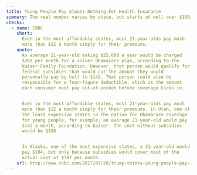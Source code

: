 ```yaml
---
title: Young People Pay Almost Nothing For Health Insurance
summary: The real number varies by state, but starts at well over $100/month.
checks:
  - name: CNBC
    short:
      Even in the most affordable states, most 21-year-olds pay much
      more than $12 a month simply for their premiums.
    quote:
      An average 21-year-old making $25,000 a year would be charged
      $282 per month for a silver Obamacare plan, according to the
      Kaiser Family Foundation. However, that person would qualify for
      federal subsidies that would cut the amount they would
      personally pay by half to $142. That person could also be
      responsible for a four-figure deductible, which is the amount
      each consumer must pay out-of-pocket before coverage kicks in.


      Even in the most affordable states, most 21-year-olds pay much
      more than $12 a month simply for their premiums. In Utah, one of
      the least expensive states in the nation for Obamacare coverage
      for young people, for example, an average 21-year-old would pay
      $142 a month, according to Kaiser. The cost without subsidies
      would be $198.


      In Alaska, one of the most expensive states, a 21-year-old would
      pay $104, but only because subsidies would cover most of the
      actual cost of $707 per month.
    url: http://www.cnbc.com/2017/07/20/trump-thinks-young-people-pay-12-for-health-insurance.html
---
```

